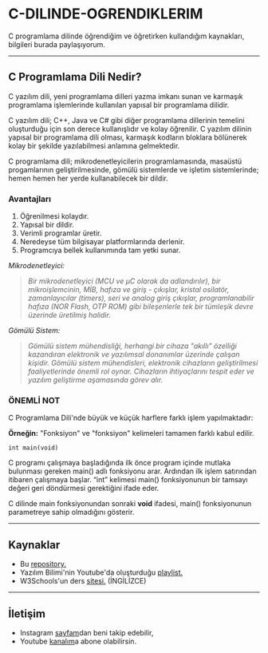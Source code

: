 # C-DILINDE-OGRENDIKLERIM
C programlama dilinde öğrendiğim ve öğretirken kullandığım kaynakları, bilgileri burada paylaşıyorum.

------------------

## C Programlama Dili Nedir?

C yazılım dili, yeni programlama dilleri yazma imkanı sunan ve karmaşık programlama işlemlerinde kullanılan yapısal bir programlama dilidir.

C yazılım dili; C++, Java ve C# gibi diğer programlama dillerinin temelini oluşturduğu için son derece kullanışlıdır ve kolay öğrenilir. C yazılım dilinin yapısal bir programlama dili olması, karmaşık kodların bloklara bölünerek kolay bir şekilde yazılabilmesi anlamına gelmektedir.

C programlama dili; mikrodenetleyicilerin programlamasında, masaüstü progamlarının geliştirilmesinde, gömülü sistemlerde ve işletim sistemlerinde; hemen hemen her yerde kullanabilecek bir dildir.

### Avantajları
1. Öğrenilmesi kolaydır.
2. Yapısal bir dildir.
3. Verimli programlar üretir.
4. Neredeyse tüm bilgisayar platformlarında derlenir.
5. Programcıya bellek kullanımında tam yetki sunar.

*Mikrodenetleyici:*
> *Bir mikrodenetleyici (MCU ve µC olarak da adlandırılır), bir mikroişlemcinin, MİB, hafıza ve giriş - çıkışlar, kristal osilatör, zamanlayıcılar (timers), seri ve analog giriş çıkışlar, programlanabilir hafıza (NOR Flash, OTP ROM) gibi bileşenlerle tek bir tümleşik devre üzerinde üretilmiş halidir.*

*Gömülü Sistem:*
> *Gömülü sistem mühendisliği, herhangi bir cihaza "akıllı" özelliği kazandıran elektronik ve yazılımsal donanımlar üzerinde çalışan kişidir. Gömülü sistem mühendisleri, elektronik cihazların geliştirilmesi faaliyetlerinde önemli rol oynar. Cihazların ihtiyaçlarını tespit eder ve yazılım geliştirme aşamasında görev alır.*

### **ÖNEMLİ NOT**

C Programlama Dili'nde büyük ve küçük harflere farklı işlem yapılmaktadır:

**Örneğin:** "Fonksiyon" ve "fonksiyon" kelimeleri tamamen farklı kabul edilir.

```
int main(void)
```

C programı çalışmaya başladığında ilk önce program içinde mutlaka bulunması gereken main() adlı fonksiyonu arar. Ardından ilk işlem satırından itibaren çalışmaya başlar. “int” kelimesi main() fonksiyonunun bir tamsayı değeri geri döndürmesi gerektiğini ifade eder.

C dilinde main fonksiyonundan sonraki **void** ifadesi, main() fonksiyonunun parametreye sahip olmadığını gösterir.

---------

## Kaynaklar

* Bu [repository.](https://github.com/AtomyTR/C-DILINDE-OGRENDIKLERIM "YİĞİT AKIN KAYA")
* Yazılım Bilimi'nin Youtube'da oluşturduğu [playlist.](https://www.youtube.com/playlist?list=PLIHume2cwmHdFsJRo5oYG7yQ4NyUx43ql "C Dersleri")
* W3Schools'un ders [sitesi.](https://www.w3schools.com/c/index.php "C Tutorial") (İNGİLİZCE)

--------

## İletişim

* Instagram [sayfam](https://www.instagram.com/yigitakinkaya/ "YİĞİT AKIN KAYA")dan beni takip edebilir,
* Youtube [kanalım](https://www.youtube.com/c/YiğitAkınKaya "YİĞİT AKIN KAYA")a abone olabilirsin.

